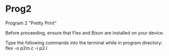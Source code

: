 # Prog2
Program 2 "Pretty Print"

Before proceeding, ensure that Flex and Bison are installed on your device.

Type the following commands into the terminal while in program directory:
  flex -o p2m.c -i p2.l
  
